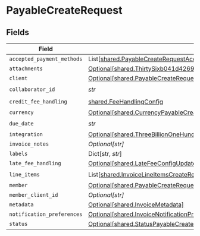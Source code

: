 # PayableCreateRequest


## Fields

| Field                                                                                                                                                                                                                                                                                                                                              | Type                                                                                                                                                                                                                                                                                                                                               | Required                                                                                                                                                                                                                                                                                                                                           | Description                                                                                                                                                                                                                                                                                                                                        |
| -------------------------------------------------------------------------------------------------------------------------------------------------------------------------------------------------------------------------------------------------------------------------------------------------------------------------------------------------- | -------------------------------------------------------------------------------------------------------------------------------------------------------------------------------------------------------------------------------------------------------------------------------------------------------------------------------------------------- | -------------------------------------------------------------------------------------------------------------------------------------------------------------------------------------------------------------------------------------------------------------------------------------------------------------------------------------------------- | -------------------------------------------------------------------------------------------------------------------------------------------------------------------------------------------------------------------------------------------------------------------------------------------------------------------------------------------------- |
| `accepted_payment_methods`                                                                                                                                                                                                                                                                                                                         | List[[shared.PayableCreateRequestAcceptedPaymentMethods](../../models/shared/payablecreaterequestacceptedpaymentmethods.md)]                                                                                                                                                                                                                       | :heavy_minus_sign:                                                                                                                                                                                                                                                                                                                                 | N/A                                                                                                                                                                                                                                                                                                                                                |
| `attachments`                                                                                                                                                                                                                                                                                                                                      | [Optional[shared.ThirtySixb041d426951ffff76360faf03ef8ae938bed9739e6ad9f51acb982782296a2]](../../models/shared/thirtysixb041d426951ffff76360faf03ef8ae938bed9739e6ad9f51acb982782296a2.md)                                                                                                                                                         | :heavy_minus_sign:                                                                                                                                                                                                                                                                                                                                 | N/A                                                                                                                                                                                                                                                                                                                                                |
| `client`                                                                                                                                                                                                                                                                                                                                           | [Optional[shared.PayableCreateRequestClient]](../../models/shared/payablecreaterequestclient.md)                                                                                                                                                                                                                                                   | :heavy_minus_sign:                                                                                                                                                                                                                                                                                                                                 | N/A                                                                                                                                                                                                                                                                                                                                                |
| `collaborator_id`                                                                                                                                                                                                                                                                                                                                  | *str*                                                                                                                                                                                                                                                                                                                                              | :heavy_check_mark:                                                                                                                                                                                                                                                                                                                                 | N/A                                                                                                                                                                                                                                                                                                                                                |
| `credit_fee_handling`                                                                                                                                                                                                                                                                                                                              | [shared.FeeHandlingConfig](../../models/shared/feehandlingconfig.md)                                                                                                                                                                                                                                                                               | :heavy_check_mark:                                                                                                                                                                                                                                                                                                                                 | N/A                                                                                                                                                                                                                                                                                                                                                |
| `currency`                                                                                                                                                                                                                                                                                                                                         | [Optional[shared.CurrencyPayableCreateRequest]](../../models/shared/currencypayablecreaterequest.md)                                                                                                                                                                                                                                               | :heavy_minus_sign:                                                                                                                                                                                                                                                                                                                                 | N/A                                                                                                                                                                                                                                                                                                                                                |
| `due_date`                                                                                                                                                                                                                                                                                                                                         | *str*                                                                                                                                                                                                                                                                                                                                              | :heavy_check_mark:                                                                                                                                                                                                                                                                                                                                 | N/A                                                                                                                                                                                                                                                                                                                                                |
| `integration`                                                                                                                                                                                                                                                                                                                                      | [Optional[shared.ThreeBillionOneHundredAndNinetyMillionSixHundredAndEightyFiveThousandEightHundredAndThirtyTwoa4970525ea5b0803efff0b36a0202062e1fd8a0bc187acbe156461]](../../models/shared/threebilliononehundredandninetymillionsixhundredandeightyfivethousandeighthundredandthirtytwoa4970525ea5b0803efff0b36a0202062e1fd8a0bc187acbe156461.md) | :heavy_minus_sign:                                                                                                                                                                                                                                                                                                                                 | N/A                                                                                                                                                                                                                                                                                                                                                |
| `invoice_notes`                                                                                                                                                                                                                                                                                                                                    | *Optional[str]*                                                                                                                                                                                                                                                                                                                                    | :heavy_minus_sign:                                                                                                                                                                                                                                                                                                                                 | N/A                                                                                                                                                                                                                                                                                                                                                |
| `labels`                                                                                                                                                                                                                                                                                                                                           | Dict[str, *str*]                                                                                                                                                                                                                                                                                                                                   | :heavy_minus_sign:                                                                                                                                                                                                                                                                                                                                 | N/A                                                                                                                                                                                                                                                                                                                                                |
| `late_fee_handling`                                                                                                                                                                                                                                                                                                                                | [Optional[shared.LateFeeConfigUpdate]](../../models/shared/latefeeconfigupdate.md)                                                                                                                                                                                                                                                                 | :heavy_minus_sign:                                                                                                                                                                                                                                                                                                                                 | N/A                                                                                                                                                                                                                                                                                                                                                |
| `line_items`                                                                                                                                                                                                                                                                                                                                       | List[[shared.InvoiceLineItemsCreateRequest](../../models/shared/invoicelineitemscreaterequest.md)]                                                                                                                                                                                                                                                 | :heavy_check_mark:                                                                                                                                                                                                                                                                                                                                 | N/A                                                                                                                                                                                                                                                                                                                                                |
| `member`                                                                                                                                                                                                                                                                                                                                           | [Optional[shared.PayableCreateRequestMember]](../../models/shared/payablecreaterequestmember.md)                                                                                                                                                                                                                                                   | :heavy_minus_sign:                                                                                                                                                                                                                                                                                                                                 | N/A                                                                                                                                                                                                                                                                                                                                                |
| `member_client_id`                                                                                                                                                                                                                                                                                                                                 | *Optional[str]*                                                                                                                                                                                                                                                                                                                                    | :heavy_minus_sign:                                                                                                                                                                                                                                                                                                                                 | N/A                                                                                                                                                                                                                                                                                                                                                |
| `metadata`                                                                                                                                                                                                                                                                                                                                         | [Optional[shared.InvoiceMetadata]](../../models/shared/invoicemetadata.md)                                                                                                                                                                                                                                                                         | :heavy_minus_sign:                                                                                                                                                                                                                                                                                                                                 | N/A                                                                                                                                                                                                                                                                                                                                                |
| `notification_preferences`                                                                                                                                                                                                                                                                                                                         | [Optional[shared.InvoiceNotificationPreferences]](../../models/shared/invoicenotificationpreferences.md)                                                                                                                                                                                                                                           | :heavy_minus_sign:                                                                                                                                                                                                                                                                                                                                 | N/A                                                                                                                                                                                                                                                                                                                                                |
| `status`                                                                                                                                                                                                                                                                                                                                           | [Optional[shared.StatusPayableCreateRequest]](../../models/shared/statuspayablecreaterequest.md)                                                                                                                                                                                                                                                   | :heavy_minus_sign:                                                                                                                                                                                                                                                                                                                                 | N/A                                                                                                                                                                                                                                                                                                                                                |